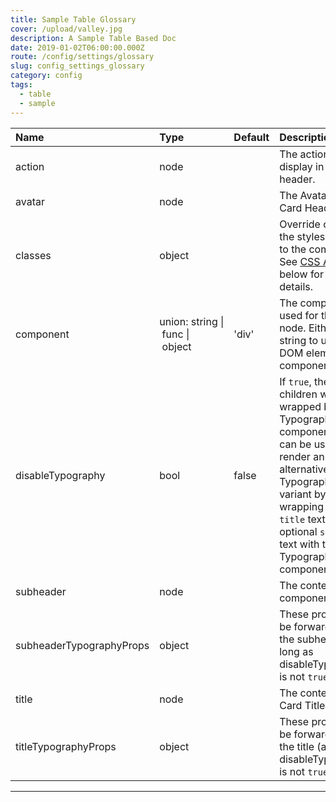 ```yaml
---
title: Sample Table Glossary
cover: /upload/valley.jpg
description: A Sample Table Based Doc
date: 2019-01-02T06:00:00.000Z
route: /config/settings/glossary
slug: config_settings_glossary
category: config
tags:
  - table
  - sample
---
```


| Name                                                    | Type                                                                                                 | Default                                 | Description                                                                                                                                                                                                                   |
| :------------------------------------------------------ | :--------------------------------------------------------------------------------------------------- | :-------------------------------------- | :---------------------------------------------------------------------------------------------------------------------------------------------------------------------------------------------------------------------------- |
| <span class="prop-name">action</span>                   | <span class="prop-type">node                                                                         |                                         | The action to display in the card header.                                                                                                                                                                                     |
| <span class="prop-name">avatar</span>                   | <span class="prop-type">node                                                                         |                                         | The Avatar for the Card Header.                                                                                                                                                                                               |
| <span class="prop-name">classes</span>                  | <span class="prop-type">object                                                                       |                                         | Override or extend the styles applied to the component. See [CSS API](#css-api) below for more details.                                                                                                                       |
| <span class="prop-name">component</span>                | <span class="prop-type">union:&nbsp;string&nbsp;&#124;<br>&nbsp;func&nbsp;&#124;<br>&nbsp;object<br> | <span class="prop-default">'div'</span> | The component used for the root node. Either a string to use a DOM element or a component.                                                                                                                                    |
| <span class="prop-name">disableTypography</span>        | <span class="prop-type">bool                                                                         | <span class="prop-default">false</span> | If `true`, the children won't be wrapped by a Typography component. This can be useful to render an alternative Typography variant by wrapping the `title` text, and optional `subheader` text with the Typography component. |
| <span class="prop-name">subheader</span>                | <span class="prop-type">node                                                                         |                                         | The content of the component.                                                                                                                                                                                                 |
| <span class="prop-name">subheaderTypographyProps</span> | <span class="prop-type">object                                                                       |                                         | These props will be forwarded to the subheader (as long as disableTypography is not `true`).                                                                                                                                  |
| <span class="prop-name">title</span>                    | <span class="prop-type">node                                                                         |                                         | The content of the Card Title.                                                                                                                                                                                                |
| <span class="prop-name">titleTypographyProps</span>     | <span class="prop-type">object                                                                       |                                         | These props will be forwarded to the title (as long as disableTypography is not `true`).                                                                                                                                      |

---
